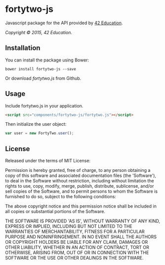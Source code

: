 fortytwo-js
==============

Javascript package for the API provided by [42 Education](https://42education.com).

*Copyright &copy; 2015, 42 Education.*

Installation
------------

You can install the package using Bower:

```
bower install fortytwo-js --save
```

Or download *fortytwo.js* from Github.

Usage
-----
Include fortytwo.js in your application.

```html
<script src="components/fortytwo-js/fortytwo.js"></script>
```

Then initialize the user object:

```js
var user = new FortyTwo.user();
```

License
----

Released under the terms of MIT License:

Permission is hereby granted, free of charge, to any person obtaining
a copy of this software and associated documentation files (the
'Software'), to deal in the Software without restriction, including
without limitation the rights to use, copy, modify, merge, publish,
distribute, sublicense, and/or sell copies of the Software, and to
permit persons to whom the Software is furnished to do so, subject to
the following conditions:

The above copyright notice and this permission notice shall be
included in all copies or substantial portions of the Software.

THE SOFTWARE IS PROVIDED 'AS IS', WITHOUT WARRANTY OF ANY KIND,
EXPRESS OR IMPLIED, INCLUDING BUT NOT LIMITED TO THE WARRANTIES OF
MERCHANTABILITY, FITNESS FOR A PARTICULAR PURPOSE AND NONINFRINGEMENT.
IN NO EVENT SHALL THE AUTHORS OR COPYRIGHT HOLDERS BE LIABLE FOR ANY
CLAIM, DAMAGES OR OTHER LIABILITY, WHETHER IN AN ACTION OF CONTRACT,
TORT OR OTHERWISE, ARISING FROM, OUT OF OR IN CONNECTION WITH THE
SOFTWARE OR THE USE OR OTHER DEALINGS IN THE SOFTWARE.

